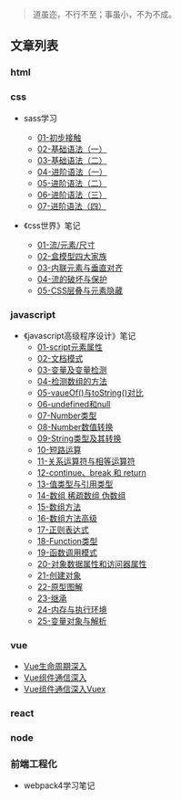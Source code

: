 > 道虽迩，不行不至；事虽小，不为不成。

## 文章列表

### html

### css

* sass学习
  * [01-初步接触](https://github.com/lxyc/lxyc-blog/issues/7)
  * [02-基础语法（一）](https://github.com/lxyc/lxyc-blog/issues/8)
  * [03-基础语法（二）](https://github.com/lxyc/lxyc-blog/issues/9)
  * [04-进阶语法（一）](https://github.com/lxyc/lxyc-blog/issues/10)
  * [05-进阶语法（二）](https://github.com/lxyc/lxyc-blog/issues/11)
  * [06-进阶语法（三）](https://github.com/lxyc/lxyc-blog/issues/12)
  * [07-进阶语法（四）](https://github.com/lxyc/lxyc-blog/issues/13)

* 《css世界》笔记
  * [01-流/元素/尺寸](https://github.com/lxyc/lxyc-blog/issues/37)  
  * [02-盒模型四大家族](https://github.com/lxyc/lxyc-blog/issues/38)
  * [03-内联元素与垂直对齐](https://github.com/lxyc/lxyc-blog/issues/39)
  * [04-流的破坏与保护](https://github.com/lxyc/lxyc-blog/issues/40)
  * [05-CSS层叠与元素隐藏](https://github.com/lxyc/lxyc-blog/issues/41)

### javascript

* 《javascript高级程序设计》笔记
  * [01-script元素属性](https://github.com/lxyc/lxyc-blog/issues/2)
  * [02-文档模式](https://github.com/lxyc/lxyc-blog/issues/3)
  * [03-变量及变量检测](https://github.com/lxyc/lxyc-blog/issues/4)
  * [04-检测数组的方法](https://github.com/lxyc/lxyc-blog/issues/5)
  * [05-vaueOf\(\)与toString\(\)对比](https://github.com/lxyc/lxyc-blog/issues/6)
  * [06-undefined和null](https://github.com/lxyc/lxyc-blog/issues/14)
  * [07-Number类型](https://github.com/lxyc/lxyc-blog/issues/15)
  * [08-Number数值转换](https://github.com/lxyc/lxyc-blog/issues/16)
  * [09-String类型及其转换](https://github.com/lxyc/lxyc-blog/issues/17)
  * [10-短路运算](https://github.com/lxyc/lxyc-blog/issues/18)
  * [11-关系运算符与相等运算符](https://github.com/lxyc/lxyc-blog/issues/19)
  * [12-continue、break 和 return](https://github.com/lxyc/lxyc-blog/issues/20)
  * [13-值类型与引用类型](https://github.com/lxyc/lxyc-blog/issues/21)
  * [14-数组 稀疏数组 伪数组](https://github.com/lxyc/lxyc-blog/issues/22)
  * [15-数组方法](https://github.com/lxyc/lxyc-blog/issues/23)
  * [16-数组方法高级](https://github.com/lxyc/lxyc-blog/issues/24)
  * [17-正则表达式](https://github.com/lxyc/lxyc-blog/issues/25)
  * [18-Function类型](https://github.com/lxyc/lxyc-blog/issues/26)
  * [19-函数调用模式](https://github.com/lxyc/lxyc-blog/issues/27)
  * [20-对象数据属性和访问器属性](https://github.com/lxyc/lxyc-blog/issues/28)
  * [21-创建对象](https://github.com/lxyc/lxyc-blog/issues/29)
  * [22-原型图解](https://github.com/lxyc/lxyc-blog/issues/30)
  * [23-继承](https://github.com/lxyc/lxyc-blog/issues/31)
  * [24-内存与执行环境](https://github.com/lxyc/lxyc-blog/issues/32)
  * [25-变量对象与解析](https://github.com/lxyc/lxyc-blog/issues/33)

### vue

* [Vue生命周期深入](https://github.com/lxyc/lxyc-blog/issues/34)
* [Vue组件通信深入](https://github.com/lxyc/lxyc-blog/issues/35)
* [Vue组件通信深入Vuex](https://github.com/lxyc/lxyc-blog/issues/36)

### react

### node

### 前端工程化

* webpack4学习笔记




